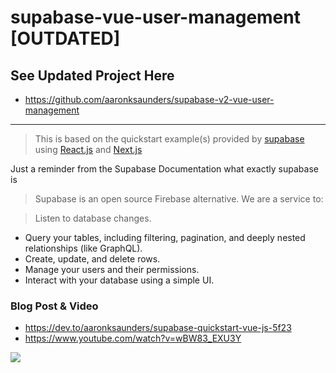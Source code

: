 # supabase-vue-user-management [OUTDATED]

## See Updated Project Here 
- https://github.com/aaronksaunders/supabase-v2-vue-user-management
---

>This is based on the quickstart example(s) provided by [supabase](https://supabase.io/) using [React.js](https://supabase.io/docs/guides/with-react) and [Next.js](https://supabase.io/docs/guides/with-nextjs)

Just a reminder from the Supabase Documentation what exactly supabase is
>Supabase is an open source Firebase alternative. We are a service to:

>Listen to database changes.
- Query your tables, including filtering, pagination, and deeply nested relationships (like GraphQL).
- Create, update, and delete rows.
- Manage your users and their permissions.
- Interact with your database using a simple UI.

### Blog Post & Video
- https://dev.to/aaronksaunders/supabase-quickstart-vue-js-5f23
- https://www.youtube.com/watch?v=wBW83_EXU3Y

![](https://github.com/aaronksaunders/supabase-vue-user-management/blob/master/sb-large.png)
